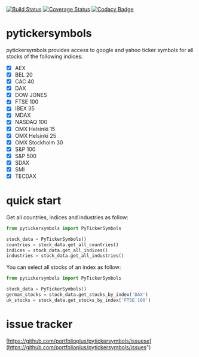 [![Build Status](https://travis-ci.org/portfolioplus/pytickersymbols.svg?branch=master)](https://travis-ci.org/portfolioplus/pytickersymbols)
[![Coverage Status](https://coveralls.io/repos/github/portfolioplus/pytickersymbols/badge.svg?branch=master)](https://coveralls.io/github/portfolioplus/pytickersymbols?branch=master)
[![Codacy Badge](https://api.codacy.com/project/badge/Grade/5ef7d89e40b7491db63ea9753e01851c)](https://www.codacy.com/app/cdieck88/pytickersymbols?utm_source=github.com&amp;utm_medium=referral&amp;utm_content=portfolioplus/pytickersymbols&amp;utm_campaign=Badge_Grade)
# pytickersymbols

pytickersymbols provides access to google and yahoo ticker symbols for all stocks of the following indices:

- [x] AEX
- [x] BEL 20
- [x] CAC 40
- [x] DAX
- [x] DOW JONES
- [x] FTSE 100
- [x] IBEX 35
- [x] MDAX
- [x] NASDAQ 100
- [x] OMX Helsinki 15
- [x] OMX Helsinki 25
- [x] OMX Stockholm 30
- [x] S&P 100
- [x] S&P 500
- [x] SDAX
- [x] SMI
- [x] TECDAX

# quick start

Get all countries, indices and industries as follow:
```python
from pytickersymbols import PyTickerSymbols

stock_data = PyTickerSymbols()
countries = stock_data.get_all_countries()
indices = stock_data.get_all_indices()
industries = stock_data.get_all_industries()
```

You can select all stocks of an index as follow:
```python
from pytickersymbols import PyTickerSymbols

stock_data = PyTickerSymbols()
german_stocks = stock_data.get_stocks_by_index('DAX')
uk_stocks = stock_data.get_stocks_by_index('FTSE 100')

```

# issue tracker

[https://github.com/portfolioplus/pytickersymbols/issuese](https://github.com/portfolioplus/pytickersymbols/issues")
